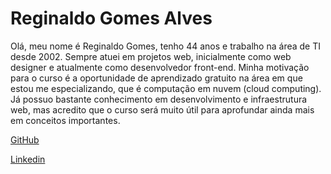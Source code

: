 # Reginaldo Gomes Alves

Olá, meu nome é Reginaldo Gomes, tenho 44 anos e trabalho na área de TI desde 2002. Sempre atuei em projetos web, inicialmente como web designer e atualmente como desenvolvedor front-end. Minha motivação para o curso é a oportunidade de aprendizado gratuito na área em que estou me especializando, que é computação em nuvem (cloud computing). Já possuo bastante conhecimento em desenvolvimento e infraestrutura web, mas acredito que o curso será muito útil para aprofundar ainda mais em conceitos importantes.

[GitHub](https://github.com/reginaldogomes)

[Linkedin](https://www.linkedin.com/in/reginaldogomesalves/)
